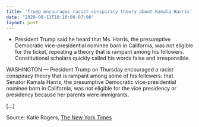 ```yaml
---
title: 'Trump encourages racist conspiracy theory about Kamala Harris'
date: '2020-08-13T10:18:00-07:00'
layout: post
---
```


- President Trump said he heard that Ms. Harris, the presumptive Democratic vice-presidential nominee born in California, was not eligible for the ticket, repeating a theory that is rampant among his followers. Constitutional scholars quickly called his words false and irresponsible.

WASHINGTON — President Trump on Thursday encouraged a racist conspiracy theory that is rampant among some of his followers: that Senator Kamala Harris, the presumptive Democratic vice-presidential nominee born in California, was not eligible for the vice presidency or presidency because her parents were immigrants.

\[…\]

Source: Katie Rogers, [The New York Times](https://www.nytimes.com/2020/08/13/us/politics/trump-kamala-harris.html)